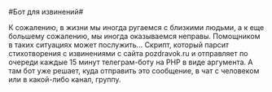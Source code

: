 #Бот для извинений# 

К сожалению, в жизни мы иногда ругаемся с близкими людьми, а к еще большему сожалению, мы иногда оказываемся неправы.
Помощником в таких ситуациях может послужить... 
Скрипт, который парсит стихотворения с извинениями с сайта pozdravok.ru и отправляет по очереди каждые 15 минут телеграм-боту на PHP в виде аргумента. 
А там бот уже решает, куда отправить это сообщение, в чат с человеком или в какой-либо канал, группу. 


